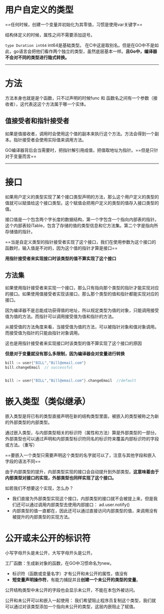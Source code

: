 # 用户自定义的类型
==任何时候，创建一个变量并初始化为其零值，习惯是使用var关键字==

结构体定义的时候，属性之间不需要添加逗号。

`type Duration int64` int64是基础类型。
在C中这是取别名。但是在GO中不是如此，go语言会把他们看作两个独立的类型，虽然底层基本一样。**且Go中，编译器不会对不同的类型进行隐式转换。**

---

# 方法
方法本身也就是是个函数，只不过声明的时候func 和 函数名之间有一个参数（接收者），这代表这这个方法属于哪一个实体。

## 值接受者和指针接受者
如果是值接收者，调用时会使用这个值的副本来执行这个方法。方法会得到一个副本。指针接受者会使用实际值来调用方法。

GO编译器背后会当需要时，把指针解引用成值，把值取地址为指针。==但是只针对于变量而言==

---

# 接口 
如果用户定义的类型实现了某个接口类型声明的方法，那么这个用户定义的类型的值就可以赋值给这个接口类型。这个赋值会把用户定义的类型的值存入接口类型的值。

接口值是一个包含两个字长度的数据结构，第一个字包含一个指向内部表的指针。这个内部表较iTable，包含了存储的值的类型信息和它方法集。第二个字是指向所存储值的指针。


==当是自定义类型的指针接受者实现了这个接口，我们在使用参数为这个接口的函数时，输入值是不对的，因为这个值的指针才算是接口==

**用指针接受者来实现接口时该类型的值不算实现了这个接口**

## 方法集
如果使用指针接受者来实现一个接口，那么只有指向那个类型的指针才能实现对应的接口。如果使用值接受者实现该接口，那么那个类型的值和指针都能实现对应的接口。

因为编译器不是总能成功获得值的地址，所以规定类型为值的对象，只能调用接受值为值的方法。而指针可以调用接受值为值和指针的方法。  

从接受值的方法角度来看，当接受值为值的方法，可以被指针对象和值对象调用。而接受值为指针的只能由指针对象调用。


这也是用指针接受者来实现接口时该类型的值不算实现了这个接口的原因

**但是对于变量就没有那么多限制，因为编译器会对变量进行转换**

```GO
bill := user{"BILL","Bill@email.com"}
bill.changeEmail  // successful


bill := user{"BILL","Bill@email.com"}.changeEmail  //default
```

# 嵌入类型（类似继承）
嵌入类型是将已有的类型直接声明在新的结构类型里面，被嵌入的类型被称之为新的外部类型的内部类型。

通过嵌入类型，与内部类型相关的标识符（属性和方法）算是外部类型的一部分。外部类型也可以通过声明和内部类型标识符同名的标识符来覆盖内部标识符的字段或方法。（重写）

==要嵌入一个类型只需要声明这个类型的名字就可以了，注意与其他字段和嵌入字段的语法不同==

由于内部类型的提升，内部类型实现的接口会自动提升到外部类型。**这意味着由于内部类型对接口的实现，外部类型也同样实现了这个接口。**

如若我们不想要这个实现，怎么办？
- 我们直接为外部类型实现这个接口，内部类型的接口就不会被提上来，但是我们还可以通过调用内部类型去使用内部接口： ad.user.notify()
- 内部类型的值一直都在，因此还可以通过直接访问内部类型的值，来调用没有被提升的内部类型的实现方法。
  
# 公开或未公开的标识符
  小写字母开头是未公开，大写字母开头是公开。

  工厂函数：生成新对象的函数，在GO中习惯命名为new。

  - 标识符（函数或变量名字）才有公开和未公开的属性，值没有
  - **短变量声明操作符**，有能力捕捉并且**创建一个未公开的类型的变量**。
 
 公开结构类型中未公开的字段也会显示未公开，不能在本包外被访问。

 公开和未公开可以和嵌入一起使用：
 我们希望阻止程序员复制这个类型，我们就可以通过对该类型添加一个指向未公开的类型，这层内嵌阻止了赋值。

 
